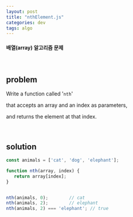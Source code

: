 ```yaml
---
layout: post
title: "nthElement.js"
categories: dev
tags: algo
---
```


#### 배열(array) 알고리즘 문제

<br>

## problem

Write a function called '`nth`'

that accepts an array and an index as parameters,

and returns the element at that index.

<br>

## solution

```javascript
const animals = ['cat', 'dog', 'elephant'];

function nth(array, index) {
   return array[index];
}


nth(animals, 0);		// cat
nth(animals, 2);		// elephant
nth(animals, 2) === 'elephant';	// true
```

